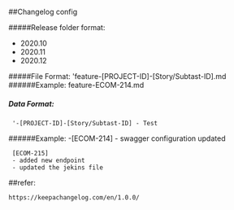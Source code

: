 ##Changelog config

#####Release folder format:
* 2020.10
* 2020.11
* 2020.12

#####File Format:
     'feature-[PROJECT-ID]-[Story/Subtast-ID].md
######Example:
    feature-ECOM-214.md
 
##### Data Format:

     '-[PROJECT-ID]-[Story/Subtast-ID] - Test
     
######Example:
    -[ECOM-214] - swagger configuration updated
     
     [ECOM-215] 
     - added new endpoint
     - updated the jekins file

##refer:  
  
    https://keepachangelog.com/en/1.0.0/
 